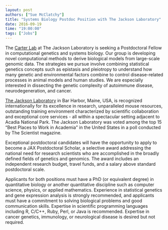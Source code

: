 ```yaml
---
layout: post
authors: ["Sue McClatchy"]
title: "Systems Biology Postdoc Position with The Jackson Laboratory"
date: 2016-09-19
time: "19:00:00"
tags: ["Jobs"]
---
```


The [Carter Lab](https://www.jax.org/research-and-faculty/research-labs/the-carter-lab) at 
The Jackson Laboratory is seeking a Postdoctoral Fellow in computational genetics 
and systems biology. Our group is developing novel computational methods to derive 
biological models from large-scale genomic data. The strategies we pursue 
involve combining statistical genetics concepts such as epistasis and 
pleiotropy to understand how many genetic and environmental factors combine 
to control disease-related processes in animal models and human studies. 
We are especially interested in dissecting the genetic complexity of 
autoimmune disease, neurodegeneration, and cancer.

[The Jackson Laboratory](http://www.jax.org) in Bar Harbor, Maine, USA, is 
recognized internationally for its excellence in research, unparalleled mouse 
resources, outstanding training environment characterized by scientific collaboration 
and exceptional core services - all within a spectacular setting adjacent to 
Acadia National Park. The Jackson Laboratory was voted among the top 15 
“Best Places to Work in Academia” in the United States in a poll conducted 
by The Scientist magazine.

Exceptional postdoctoral candidates will have the opportunity to apply to 
become a JAX Postdoctoral Scholar, a selective award addressing the national 
need for research scientists who are accomplished in the broadly defined 
fields of genetics and genomics. The award includes an independent research budget, 
travel funds, and a salary above standard postdoctoral scale.

Applicants for both positions must have a PhD (or equivalent degree) 
in quantitative biology or another quantitative discipline such as computer science, 
physics, or applied mathematics. Experience in statistical genetics and 
gene expression analysis is strongly recommended, and applicants 
must have a commitment to solving biological problems and good 
communication skills. Expertise in scientific programming languages 
including R, C/C++, Ruby, Perl, or Java is recommended. Expertise in 
cancer genetics, immunology, or neurological disease is desired but not required.
 
